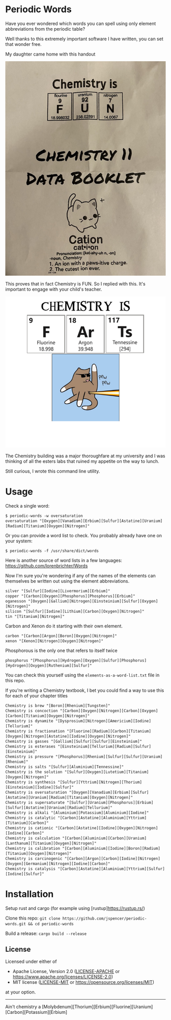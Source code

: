 # Periodic Words

Have you ever wondered which words you can spell using only element abbreviations from the periodic table?

Well thanks to this extremely important software I have written, you can set that wonder free.

My daughter came home with this handout

![Chemistry is FUN](chemistry_fun.jpeg)

This proves that in fact Chemistry is FUN.
So I replied with this. It's important to engage with your child's teacher.

![Chemistry is FARTS](chemistry_farts.png)

The Chemistry building was a major thoroughfare at my university and I was thinking of all the esters labs that ruined my appetite on the way to lunch.

Still curious, I wrote this command line utility.

# Usage

Check a single word:
```shell
$ periodic-words -w oversaturation
oversaturation "[Oxygen][Vanadium][Erbium][Sulfur][Astatine][Uranium][Radium][Titanium][Oxygen][Nitrogen]"
```

Or you can provide a word list to check. You probably already have one on your system:
```shell
$ periodic-words -f /usr/share/dict/words
```

Here is another source of word lists in a few languages: https://github.com/lorenbrichter/Words

Now I'm sure you're wondering if any of the names of the elements can themselves be written out using the element abbreviations. 

```shell
silver "[Sulfur][Iodine][Livermorium][Erbium]"
copper "[Carbon][Oxygen][Phosphorus][Phosphorus][Erbium]"
oganesson "[Oxygen][Gallium][Nitrogen][Einsteinium][Sulfur][Oxygen][Nitrogen]"
silicon "[Sulfur][Iodine][Lithium][Carbon][Oxygen][Nitrogen]"
tin "[Titanium][Nitrogen]"
```

Carbon and Xenon do it starting with their own element.

```shell
carbon "[Carbon][Argon][Boron][Oxygen][Nitrogen]"
xenon "[Xenon][Nitrogen][Oxygen][Nitrogen]"
```

Phosphorous is the only one that refers to itself twice
```shell
phosphorus "[Phosphorus][Hydrogen][Oxygen][Sulfur][Phosphorus][Hydrogen][Oxygen][Ruthenium][Sulfur]"
```

You can check this yourself using the `elements-as-a-word-list.txt` file in this repo.

If you're writing a Chemistry textbook, I bet you could find a way to use this for each of your chapter titles

```shell
Chemistry is brew "[Boron][Rhenium][Tungsten]"
Chemistry is concoction "[Carbon][Oxygen][Nitrogen][Carbon][Oxygen][Carbon][Titanium][Oxygen][Nitrogen]"
Chemistry is dynamite "[Dysprosium][Nitrogen][Americium][Iodine][Tellurium]"
Chemistry is fractionation "[Fluorine][Radium][Carbon][Titanium][Oxygen][Nitrogen][Astatine][Iodine][Oxygen][Nitrogen]"
Chemistry is gasses "[Gallium][Sulfur][Sulfur][Einsteinium]"
Chemistry is esterases "[Einsteinium][Tellurium][Radium][Sulfur][Einsteinium]"
Chemistry is pressure "[Phosphorus][Rhenium][Sulfur][Sulfur][Uranium][Rhenium]"
Chemistry is salts "[Sulfur][Aluminium][Tennessine]"
Chemistry is the solution "[Sulfur][Oxygen][Lutetium][Titanium][Oxygen][Nitrogen]"
Chemistry is synthesis "[Sulfur][Yttrium][Nitrogen][Thorium][Einsteinium][Iodine][Sulfur]"
Chemistry is oversaturation "[Oxygen][Vanadium][Erbium][Sulfur][Astatine][Uranium][Radium][Titanium][Oxygen][Nitrogen]"
Chemistry is supersaturate "[Sulfur][Uranium][Phosphorus][Erbium][Sulfur][Astatine][Uranium][Radium][Tellurium]"
Chemistry is alkali "[Aluminium][Potassium][Aluminium][Iodine]"
Chemistry is catalytic "[Carbon][Astatine][Aluminium][Yttrium][Titanium][Carbon]"
Chemistry is cationic "[Carbon][Astatine][Iodine][Oxygen][Nitrogen][Iodine][Carbon]"
Chemistry is calculation "[Carbon][Aluminium][Carbon][Uranium][Lanthanum][Titanium][Oxygen][Nitrogen]"
Chemistry is calibration "[Carbon][Aluminium][Iodine][Boron][Radium][Titanium][Oxygen][Nitrogen]"
Chemistry is carcinogenic "[Carbon][Argon][Carbon][Iodine][Nitrogen][Oxygen][Germanium][Nitrogen][Iodine][Carbon]"
Chemistry is catalysis "[Carbon][Astatine][Aluminium][Yttrium][Sulfur][Iodine][Sulfur]"
```


# Installation

Setup rust and cargo (for example using [rustup]https://rustup.rs/)

Clone this repo: `git clone https://github.com/jspencer/periodic-words.git && cd periodic-words`

Build a release: `cargo build --release`

## License

Licensed under either of

- Apache License, Version 2.0 ([LICENSE-APACHE](LICENSE-APACHE.txt) or <https://www.apache.org/licenses/LICENSE-2.0>)
- MIT license ([LICENSE-MIT](LICENSE-MIT.txt) or <https://opensource.org/licenses/MIT>)

at your option.

---

Ain't chemistry a [Molybdenum][Thorium][Erbium][Fluorine][Uranium][Carbon][Potassium][Erbium]
